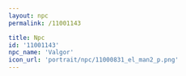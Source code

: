 ```yaml
---
layout: npc
permalink: /11001143

title: Npc
id: '11001143'
npc_name: 'Valgor'
icon_url: 'portrait/npc/11000831_el_man2_p.png'
---
```

